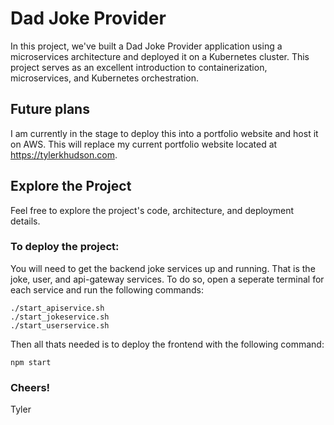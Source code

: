 # Dad Joke Provider

In this project, we've built a Dad Joke Provider application using a microservices architecture and deployed it on a Kubernetes cluster. This project serves as an excellent introduction to containerization, microservices, and Kubernetes orchestration. 

## Future plans
I am currently in the stage to deploy this into a portfolio website and host it on AWS. This will replace my current portfolio website located at https://tylerkhudson.com.

## Explore the Project
Feel free to explore the project's code, architecture, and deployment details.

### To deploy the project:
You will need to get the backend joke services up and running. That is the joke, user, and api-gateway services. To do so, open a seperate terminal for each service and run the following commands:
```
./start_apiservice.sh
./start_jokeservice.sh
./start_userservice.sh
```

Then all thats needed is to deploy the frontend with the following command:
```
npm start
```

### Cheers!
Tyler